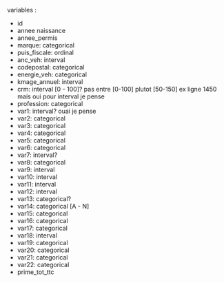 variables : 

 - id
 - annee naissance
 - annee_permis
 - marque: categorical
 - puis_fiscale: ordinal
 - anc_veh: interval
 - codepostal: categorical
 - energie_veh: categorical
 - kmage_annuel: interval
 - crm: interval [0 - 100]? pas entre [0-100] plutot [50-150] ex ligne 1450 mais oui pour interval je pense
 - profession: categorical
 - var1: interval? ouai je pense
 - var2: categorical
 - var3: categorical
 - var4: categorical
 - var5: categorical
 - var6: categorical
 - var7: interval?
 - var8: categorical
 - var9: interval
 - var10: interval
 - var11: interval
 - var12: interval
 - var13: categorical?
 - var14: categorical [A - N]
 - var15: categorical
 - var16: categorical
 - var17: categorical
 - var18: interval
 - var19: categorical
 - var20: categorical
 - var21: categorical
 - var22: categorical
 - prime_tot_ttc

